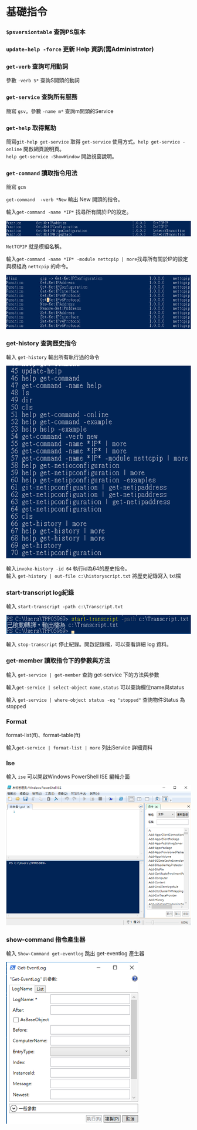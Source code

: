 # 基礎指令

### `$psversiontable` 查詢PS版本

### `update-help -force` 更新 Help 資訊\(需Administrator\)

### `get-verb` 查詢可用動詞

參數 `-verb S*`  查詢S開頭的動詞

### `get-service` 查詢所有服務

簡寫 `gsv`。參數 `-name m*` 查詢m開頭的Service

### `get-help` 取得幫助

簡寫`git-help get-service` 取得 `get-service` 使用方式。`help get-service -online` 開啟網頁說明頁。  
`help get-service -ShowWindow` 開啟視窗說明。

### `get-command` 讀取指令用法

簡寫 `gcm` 

`get-command  -verb *New` 輸出 New 開頭的指令。

輸入`get-command -name *IP*` 找尋所有關於IP的設定。

![](.gitbook/assets/tu-pian%20%2821%29.png)

`NetTCPIP` 就是模組名稱。

輸入`get-command -name *IP* -module nettcpip | more`找尋所有關於IP的設定與模組為 `nettcpip` 的命令。

![](.gitbook/assets/tu-pian%20%2827%29.png)

### get-history 查詢歷史指令

輸入 `get-history` 輸出所有執行過的命令

![](.gitbook/assets/tu-pian%20%2829%29.png)

輸入`invoke-history -id 64` 執行id為64的歷史指令。  
輸入 `get-history | out-file c:\historyscript.txt` 將歷史紀錄寫入 txt檔

### start-transcript log紀錄

輸入 `start-transcript -path c:\Transcript.txt`

![](.gitbook/assets/tu-pian%20%2828%29.png)

輸入 `stop-transcript` 停止紀錄。開啟記錄檔，可以查看詳細 log 資料。

### get-member 讀取指令下的參數與方法

輸入 `get-service | get-member` 查詢 get-service 下的方法與參數

輸入`get-service | select-object name,status` 可以查詢欄位name與status

輸入 `get-service | where-object status -eq "stopped"` 查詢物件Status 為 stopped

### Format

format-list\(fl\)、format-table\(ft\)

輸入`get-service | format-list | more` 列出Service 詳細資料

### Ise

輸入 `ise` 可以開啟Windows PowerShell ISE 編輯介面

![](.gitbook/assets/tu-pian.png)

### show-command 指令產生器

輸入 `Show-Command get-eventlog` 跳出 get-eventlog 產生器

![](.gitbook/assets/tu-pian%20%2820%29.png)

